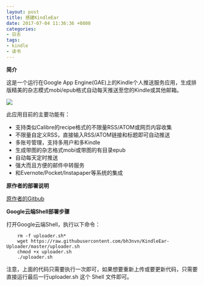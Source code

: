 ```yaml
---
layout: post
title: 搭建KindleEar
date: 2017-07-04 11:36:36 +0800
categories:
- 日志
tags:
- kindle
- 读书
---
```


**简介**    

这是一个运行在Google App Engine(GAE)上的Kindle个人推送服务应用，生成排版精美的杂志模式mobi/epub格式自动每天推送至您的Kindle或其他邮箱。

![](https://github.com/bh3nvn/bh3nvn.github.io/raw/master/image/2017/2017-07-04-01.png)

此应用目前的主要功能有：  

* 支持类似Calibre的recipe格式的不限量RSS/ATOM或网页内容收集
* 不限量自定义RSS，直接输入RSS/ATOM链接和标题即可自动推送
* 多账号管理，支持多用户和多Kindle
* 生成带图的杂志格式mobi或带图的有目录epub
* 自动每天定时推送
* 强大而且方便的邮件中转服务
* 和Evernote/Pocket/Instapaper等系统的集成

**原作者的部署说明**    

[原作者的Gitbub](https://github.com/cdhigh/KindleEar/blob/master/readme.md)

**Google云端Shell部署步骤**    

  打开Google云端Shell，执行以下命令：    
```
    rm -f uploader.sh*    
    wget https://raw.githubusercontent.com/bh3nvn/KindleEar-Uploader/master/uploader.sh      
    chmod +x uploader.sh    
    ./uploader.sh    
```
  注意，上面的代码只需要执行一次即可，如果想要重新上传或要更新代码，只需要直接运行最后一行uploader.sh 这个 Shell 文件即可。
